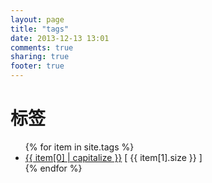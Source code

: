 ```yaml
---
layout: page
title: "tags"
date: 2013-12-13 13:01
comments: true
sharing: true
footer: true
---
```

# 标签

<ul>
{% for item in site.tags %}
    <li><a href="/blog/tags/{{ item[0] }}/">{{ item[0] | capitalize }}</a> [ {{ item[1].size }} ]</li>
{% endfor %}
</ul>
